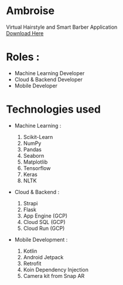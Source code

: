 # Ambroise
Virtual Hairstyle and Smart Barber Application <br>
[Download Here](https://bit.ly/ApkBangkitCapstone)  

# Roles :
- Machine Learning Developer
- Cloud & Backend Developer
- Mobile Developer

# Technologies used 

- Machine Learning :
  1. Scikit-Learn
  2. NumPy
  3. Pandas
  4. Seaborn
  5. Matplotlib
  6. Tensorflow
  7. Keras
  8. NLTK
  
- Cloud & Backend : 
  1. Strapi
  2. Flask
  3. App Engine (GCP)
  4. Cloud SQL (GCP)
  5. Cloud Run (GCP)

- Mobile Development :
  1. Kotlin
  2. Android Jetpack
  3. Retrofit
  4. Koin Dependency Injection 
  5. Camera kit from Snap AR
